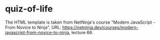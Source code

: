# quiz-of-life

The HTML template is taken from NetNinja's course "Modern JavaScript - From Novice to Ninja", URL: https://netninja.dev/courses/modern-javascript-from-novice-to-ninja, lecture 66.
